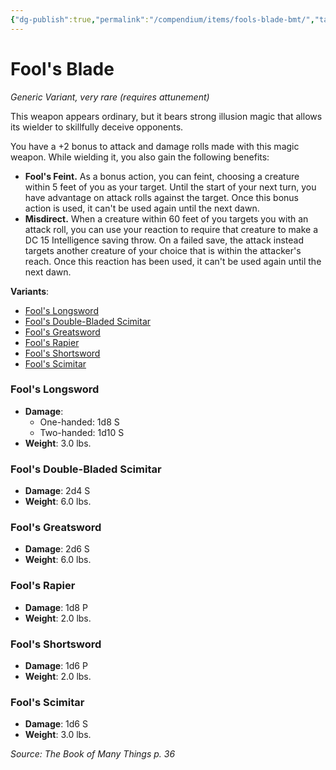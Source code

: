 ```yaml
---
{"dg-publish":true,"permalink":"/compendium/items/fools-blade-bmt/","tags":["compendium/src/5e/bmt","item/attunement/required","item/rarity/very-rare","item/wondrous/wondrous-item"]}
---
```


# Fool's Blade
*Generic Variant, very rare (requires attunement)*  


This weapon appears ordinary, but it bears strong illusion magic that allows its wielder to skillfully deceive opponents.

You have a +2 bonus to attack and damage rolls made with this magic weapon. While wielding it, you also gain the following benefits:

- **Fool's Feint.** As a bonus action, you can feint, choosing a creature within 5 feet of you as your target. Until the start of your next turn, you have advantage on attack rolls against the target. Once this bonus action is used, it can't be used again until the next dawn.  
- **Misdirect.** When a creature within 60 feet of you targets you with an attack roll, you can use your reaction to require that creature to make a DC 15 Intelligence saving throw. On a failed save, the attack instead targets another creature of your choice that is within the attacker's reach. Once this reaction has been used, it can't be used again until the next dawn.  

**Variants**:
- [Fool's Longsword](#Fool's%20Longsword)
- [Fool's Double-Bladed Scimitar](#Fool's%20Double-Bladed%20Scimitar)
- [Fool's Greatsword](#Fool's%20Greatsword)
- [Fool's Rapier](#Fool's%20Rapier)
- [Fool's Shortsword](#Fool's%20Shortsword)
- [Fool's Scimitar](#Fool's%20Scimitar)

### Fool's Longsword

- **Damage**:
  - One-handed: 1d8 S
  - Two-handed: 1d10 S
- **Weight**: 3.0 lbs.

### Fool's Double-Bladed Scimitar

- **Damage**: 2d4 S
- **Weight**: 6.0 lbs.

### Fool's Greatsword

- **Damage**: 2d6 S
- **Weight**: 6.0 lbs.

### Fool's Rapier

- **Damage**: 1d8 P
- **Weight**: 2.0 lbs.

### Fool's Shortsword

- **Damage**: 1d6 P
- **Weight**: 2.0 lbs.

### Fool's Scimitar

- **Damage**: 1d6 S
- **Weight**: 3.0 lbs.


*Source: The Book of Many Things p. 36*
